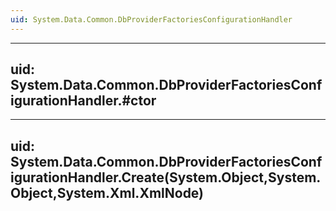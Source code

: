 ```yaml
---
uid: System.Data.Common.DbProviderFactoriesConfigurationHandler
---
```


---
uid: System.Data.Common.DbProviderFactoriesConfigurationHandler.#ctor
---

---
uid: System.Data.Common.DbProviderFactoriesConfigurationHandler.Create(System.Object,System.Object,System.Xml.XmlNode)
---
